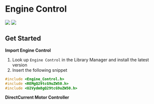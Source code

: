 # Engine Control

[![](https://img.shields.io/badge/Available_in_the_Arduino_Library_Manager-2ea44f)](https://www.arduino.cc/reference/en/libraries/engine-control/)
[![](https://img.shields.io/badge/Visit_the-Wiki-2ea44f?logo=github)](https://github.com/Arduino-Library-Collection/Engine-Control/wiki)

## Get Started

**Import Engine Control**

1. Look up `Engine Control` in the Library Manager and install the latest version
2. Insert the following snippet
 
```ino
#include <Engine_Control.h>
#include <REMgQ29tcG9uZW50.h>
#include <U2Vydm8gQ29tcG9uZW50.h>
```

**DirectCurrent Motor Controller**
